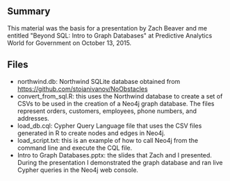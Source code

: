 ## Summary

This material was the basis for a presentation by Zach Beaver and me entitled "Beyond SQL: Intro to Graph Databases" at Predictive Analytics World for Government on October 13, 2015.

## Files

* northwind.db: Northwind SQLite database obtained from https://github.com/stoianivanov/NoObstacles
* convert_from_sql.R: this uses the Northwind database to create a set of CSVs to be used in the creation of a Neo4j graph database. The files represent orders, customers, employees, phone numbers, and addresses.
* load_db.cql: Cypher Query Language file that uses the CSV files generated in R to create nodes and edges in Neo4j.
* load_script.txt: this is an example of how to call Neo4j from the command line and execute the CQL file.
* Intro to Graph Databases.pptx: the slides that Zach and I presented. During the presentation I demonstrated the graph database and ran live Cypher queries in the Neo4j web console.